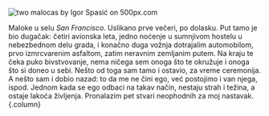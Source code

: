 <div class='pixels-photo'>
  <p>
    <img src='https://drscdn.500px.org/photo/304092011/m%3D900/v2?user_id=14891629&webp=true&sig=7059c4a6b8d2195ee8713bf8eeb9354d42c3156cf34f58aa848a15530474ec92' alt='two malocas by Igor Spasić on 500px.com'>
  </p>
  <a href='https://500px.com/photo/304092011/two-malocas-by-igor-spasi%C4%87' alt='two malocas by Igor Spasić on 500px.com'></a>
</div>

<script type='text/javascript' src='https://500px.com/embed.js'></script>

Maloke u selu _San Francisco_. Uslikano prve večeri, po dolasku. Put tamo je bio dugačak: četiri avionska leta, jedno noćenje u sumnjivom hostelu u nebezbednom delu grada, i konačno duga vožnja dotrajalim automobilom, prvo izmrcvarenim asfaltom, zatim neravnim zemljanim putem. Na kraju te čeka puko bivstvovanje, nema ničega sem onoga što te okružuje i onoga što si doneo u sebi. Nešto od toga sam tamo i ostavio, za vreme ceremonija. A nešto sam i dobio nazad: to da me ne čini ego, već postojimo i van njega, ispod. Jednom kada se ego odbaci na takav način, nestaju strah i težina, a ostaje lakoća življenja. Pronalazim pet stvari neophodnih za moj nastavak.
{.column}
